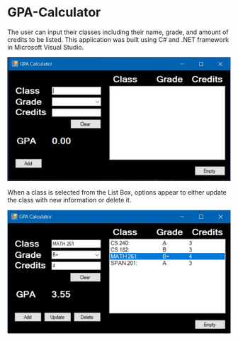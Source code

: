 # GPA-Calculator

The user can input their classes including their name, grade, and amount of credits to be listed.
This application was built using C# and .NET framework in Microsoft Visual Studio.

![alt text](https://github.com/DrewKeirn/GPA-Calculator/blob/master/empty.JPG)

When a class is selected from the List Box, options appear to either update the
class with new information or delete it.

![alt text](https://github.com/DrewKeirn/GPA-Calculator/blob/master/Selected.JPG)
